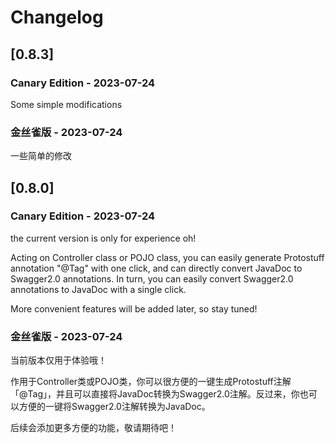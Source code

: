 <!-- Keep a Changelog guide -> https://keepachangelog.com -->

# Changelog

## [0.8.3]

### Canary Edition - 2023-07-24

Some simple modifications

### 金丝雀版 - 2023-07-24

一些简单的修改

## [0.8.0]

### Canary Edition - 2023-07-24
the current version is only for experience oh!

Acting on Controller class or POJO class, you can easily generate Protostuff annotation "@Tag" with one click, and can directly convert JavaDoc to Swagger2.0 annotations. In turn, you can easily convert Swagger2.0 annotations to JavaDoc with a single click.

More convenient features will be added later, so stay tuned!


### 金丝雀版 - 2023-07-24
当前版本仅用于体验哦！

作用于Controller类或POJO类，你可以很方便的一键生成Protostuff注解「@Tag」，并且可以直接将JavaDoc转换为Swagger2.0注解。反过来，你也可以方便的一键将Swagger2.0注解转换为JavaDoc。

后续会添加更多方便的功能，敬请期待吧！
